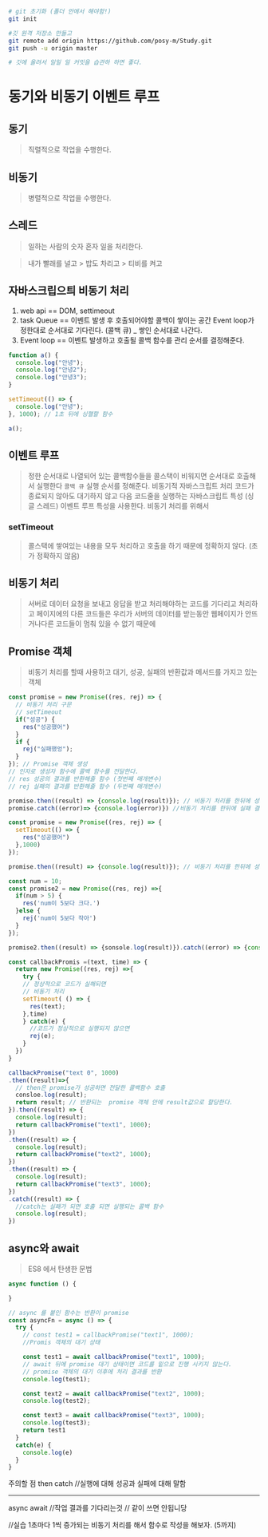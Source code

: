 ```sh
# git 초기화 (폴더 안에서 해야함!)
git init

#깃 원격 저장소 만들고
git remote add origin https://github.com/posy-m/Study.git
git push -u origin master

# 깃에 올려서 일일 일 커밋을 습관하 하면 좋다.
```

# 동기와 비동기 이벤트 루프

## 동기

> 직렬적으로 작업을 수행한다.

## 비동기

> 병렬적으로 작업을 수행한다.

## 스레드

> 일하는 사람의 숫자
> 혼자 일을 처리한다.

> 내가 빨래를 널고 > 밥도 차리고 > 티비를 켜고

## 자바스크립으틔 비동기 처리

1. web api == DOM, settimeout
2. task Queue == 이벤트 발생 후 호출되어야할 콜백이 쌓이는 공간 Event loop가 정한대로 순서대로 기다린다. (콜백 큐) \_ 쌓인 순서대로 나간다.
3. Event loop == 이벤트 발생하고 호출될 콜백 함수를 관리 순서를 결정해준다.

```js
function a() {
  console.log("안녕");
  console.log("안녕2");
  console.log("안녕3");
}

setTimeout(() => {
  console.log("안녕");
}, 1000); // 1초 뒤에 싱핼할 함수

a();
```

## 이벤트 루프

> 정한 순서대로 나열되어 있는 콜백함수들을 콜스택이 비워지면 순서대로 호출해서 실행한다 `콜백 큐`
> 실행 순서를 정해준다.
> 비동기적 자바스크립트 처리 코드가 종료되지 않아도 대기하지 않고 다음 코드줄을 실행하는 자바스크립트 특성 (싱글 스레드)
> 이벤트 루프 특성을 사용한다. 비동기 처리를 위해서

### setTimeout

> 콜스택에 쌓여있는 내용을 모두 처리하고 호출을 하기 때문에 정확하지 않다. (초가 정확하지 않음)

## 비동기 처리

> 서버로 데이터 요청을 보내고 응답을 받고 처리해야하는 코드를 기다리고 처리하고
> 페이지에의 다른 코드들은 우리가 서버의 데이터를 받는동안 웹페이지가 안뜨거나다른 코드들이 멈춰 있을 수 없기 때문에

## Promise 객체

> 비동기 처리를 할때 사용하고
> 대기, 성공, 실패의 반환값과 메서드를 가지고 있는 객체

```js
const promise = new Promise((res, rej) => {
  // 비동기 처리 구문
  // setTimeout
  if("성공") {
    res("성공했어")
  }
  if {
    rej("실패했엉");
  }
}); // Promise 객체 생성
// 인자로 생성자 함수에 콜백 함수를 전달한다.
// res 성공의 결과를 반환해줄 함수 (첫번째 매개변수)
// rej 실패의 결과를 반환해줄 함수 (두번째 매개변수)

promise.then((result) => {console.log(result)}); // 비동기 처리를 한뒤에 성공 결과를 반환한다.
promise.catch((error)=> {console.log(error)}) //비동기 처리를 한뒤에 실패 결과를 반환한다.

const promise = new Promise((res, rej) => {
  setTimeout(() => {
    res("성공했어")
  },1000)
});

promise.then((result) => {console.log(result)}); // 비동기 처리를 한뒤에 성공 결과를 반환한다.

const num = 10;
const promise2 = new Promise((res, rej) =>{
  if(num > 5) {
    res('num이 5보다 크다.')
  }else {
    rej('num이 5보다 작아')
  }
});

promise2.then((result) => {sonsole.log(result)}).catch((error) => {console.log('error')})

const callbackPromis =(text, time) => {
  return new Promise((res, rej) =>{
    try {
    // 정상적으로 코드가 실해되면
    // 비동기 처리
    setTimeout( () => {
      res(text);
    },time)
    } catch(e) {
      //코드가 정상적으로 실행되지 않으면
      rej(e);
    }
  })
}

callbackPromise("text 0", 1000)
.then((result)=>{
  // then은 promise가 성공하면 전달한 콜백함수 호출
  consloe.log(result);
  return result; // 반환되는  promise 객체 안에 result값으로 할당한다.
}).then((result) => {
  console.log(result);
  return callbackPromise("text1", 1000);
})
.then((result) => {
  console.log(result);
  return callbackPromise("text2", 1000);
})
.then((result) => {
  console.log(result);
  return callbackPromise("text3", 1000);
})
.catch((result) => {
  //catch는 실패가 되면 호출 되면 실행되는 콜백 함수
  console.log(result);
})

```

## async와 await

> ES8 에서 탄생한 문법

```js
async function () {

}

// async 를 붙인 함수는 반환이 promise
const asyncFn = async () => {
  try {
    // const test1 = callbackPromise("text1", 1000);
    //Promis 객체의 대기 상태

    const test1 = await callbackPromise("text1", 1000);
    // await 뒤에 promise 대기 상태이면 코드를 밑으로 진행 시키지 않는다.
    // promise 객체의 대기 이후에 처리 결과를 반환
    console.log(test1);

    const text2 = await callbackPromise("text2", 1000);
    console.log(test2);

    const text3 = await callbackPromise("text3", 1000);
    console.log(test3);
    return test1
  }
  catch(e) {
    console.log(e)
  }
}
```

주의할 점
then
catch
//실행에 대해 성공과 실패에 대해 말함

---

async await
//작업 결과를 기다리는것
// 같이 쓰면 안됩니당

//실습 1초마다 1씩 증가되는 비동기 처리를 해서 함수로 작성을 해보자. (5까지)
